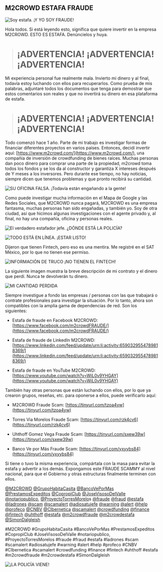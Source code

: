 
## M2CROWD ESTAFA FRAUDE



![Soy estafa. ¡Y YO SOY FRAUDE!](https://cdn-images-1.medium.com/max/2000/1*Z67reItMPJASygd6VxkaGg.png)

Hola todos. Si está leyendo esto, significa que quiere invertir en la empresa M2CROWD. ESTO ES ESTAFA. Denúncielos y huya.
> # ¡ADVERTENCIA! ¡ADVERTENCIA! ¡ADVERTENCIA!

Mi experiencia personal fue realmente mala. Invierto mi dinero y al final, todavía estoy luchando con ellos para recuperarlos. Como prueba de mis palabras, adjuntaré todos los documentos que tenga para demostrar que estos comentarios son reales y que no invertirá su dinero en esa plataforma de estafa.
> # ¡ADVERTENCIA! ¡ADVERTENCIA! ¡ADVERTENCIA!

Todo comenzó hace 1 año. Parte de mi trabajo es investigar formas de financiar diferentes proyectos en varios países. Entonces, decidí invertir aquí: [https://www.m2crowd.com/](https://www.m2crowd.com/), una compañía de inversión de crowdfunding de bienes raíces. Muchas personas dan poco dinero para comprar una parte de la propiedad, m2crowd toma todos los fondos y se los da al constructor y garantiza X intereses después de Y meses a los inversores. Pero durante ese tiempo, no hay noticias, siempre dicen que tenemos problemas y que pronto recibirá su cantidad.

![SU OFICINA FALSA. ¡Todavía están engañando a la gente!](https://cdn-images-1.medium.com/max/2000/1*jfCNtYgHl3hf5fkGOsIiGQ.png)

Como puede investigar mucha información en el Mapa de Google y las Redes Sociales, que M2CROWD nunca pagará, M2CROWD es una empresa fantasma, muchas personas han sido engañadas, y también yo. Soy de otra ciudad, así que hicimos algunas investigaciones con el agente privado y, al final, no hay una compañía, oficina y personas reales.

![El verdadero estafador jefe. ¿DÓNDE ESTÁ LA POLICÍA?](https://cdn-images-1.medium.com/max/2000/1*KEPL-ZSZ-JyWJp64b-GTjA.jpeg)

![TODO ESTÁ EN LÍNEA. ¡ESTAR LISTO!](https://cdn-images-1.medium.com/max/3362/1*DvnqQM6TK0Ik97dMfDBCiQ.png)

Dijeron que tienen Fintech, pero eso es una mentira. Me registré en el SAT México, por lo que no tienen ese permiso.

![INFORMACIÓN DE TRUCO ¡NO TIENEN EL FINTECH!](https://cdn-images-1.medium.com/max/2000/1*i9jxLR0J9N74KGD2uFmg6Q.png)

La siguiente imagen muestra la breve descripción de mi contrato y el dinero que perdí. Nunca te devolverán tu dinero.

![MI CANTIDAD PERDIDA](https://cdn-images-1.medium.com/max/2000/1*lJQbUx2w_LGxkVUr6sq7Gg.png)

Siempre investigue a fondo las empresas / personas con las que trabajará o contrate profesionales para investigar la situación. Por lo tanto, ahora son compatibles con la amplia gama de dependencias de red. Son los siguientes:

* Estafa de fraude en Facebook M2CROWD: [https://www.facebook.com/m2crowdFRAUDE/](https://www.facebook.com/m2crowdFRAUDE/)

* Estafa de fraude de LinkedIn M2CROWD: [https://www.linkedin.com/feed/update/urn:li:activity:6590329554789818369/](https://www.linkedin.com/feed/update/urn:li:activity:6590329554789818369/)

* Estafa de fraude en YouTube M2CROWD: [https://www.youtube.com/watch?v=WiL0v9YHGAY](https://www.youtube.com/watch?v=WiL0v9YHGAY)

También hay otras personas que están luchando con ellos, por lo que ya crearon grupos, reseñas, etc. para oponerse a ellos, puede verificarlo aquí:

* M2CROWD Fraude Scam: [https://tinyurl.com/tzoa4yw](https://tinyurl.com/tzoa4yw)

* Torres Via Morelos Fraude Scam: [https://tinyurl.com/rzk4cv6](https://tinyurl.com/rzk4cv6)

* Uhthoff Gomez Vega Fraude Scam: [https://tinyurl.com/sxew39w](https://tinyurl.com/sxew39w)

* Banco Ve por Más Fraude Scam: [https://tinyurl.com/yxyybs84](https://tinyurl.com/yxyybs84)

Si tiene o tuvo la misma experiencia, compártala con la masa para evitar la estafa y advertir a los demás. Expongamos este FRAUDE SCAMMY al nivel nacional, para que el Gobierno y otras estructuras finalmente terminen con ellos.

[@M2CROWD](http://twitter.com/M2CROWD) [@GrupoHabitaCasita](http://twitter.com/GrupoHabitaCasita) [@BancoVePorMas](http://twitter.com/BancoVePorMas) [@PrestamosExpeditos](http://twitter.com/PrestamosExpeditos) [@CopropiClub](http://twitter.com/CopropiClub) [@JoseVisosoDelValle](http://twitter.com/JoseVisosoDelValle) [@notariopublico](http://twitter.com/notariopublico), [@ProyectoTorresMorelo](http://twitter.com/ProyectoTorresMorelo)s [@fraude](http://twitter.com/fraude) [@fraud](http://twitter.com/fraud) [@estafa](http://twitter.com/estafa) [@ladrones](http://twitter.com/ladrones) [@scam](http://twitter.com/scam) [@scamalert](http://twitter.com/scamalert) [@adiosatujefe](http://twitter.com/adiosatujefe) [@warning](http://twitter.com/warning) [@alert](http://twitter.com/alert) [@help](http://twitter.com/help) [@profeco](http://twitter.com/profeco) [@CNBV](http://twitter.com/CNBV) [@CIbernetica](http://twitter.com/CIbernetica) [@scamalert](http://twitter.com/scamalert) [@crowdfunding](http://twitter.com/crowdfunding) [@finance](http://twitter.com/finance) [@fintech](http://twitter.com/fintech) [@uhthoff](http://twitter.com/uhthoff) [@estafa](http://twitter.com/estafa) [@m2crowdfraude](http://twitter.com/m2crowdfraude) [@m2crowdestafa](http://twitter.com/m2crowdestafa) [@SimonDalgleish](http://twitter.com/SimonDalgleish)

#M2CROWD #GrupoHabitaCasita #BancoVePorMas #PrestamosExpeditos #CopropiClub #JoseVisosoDelValle #notariopublico, #ProyectoTorresMorelos #fraude #fraud #estafa #ladrones #scam #scamalert #adiosatujefe #warning #alert #help #profeco #CNBV #CIbernetica #scamalert #crowdfunding #finance #fintech #uhthoff #estafa #m2crowdfraude #m2crowdestafa #SimonDalgleish

![¡LA POLICÍA VIENE!](https://cdn-images-1.medium.com/max/2000/1*IgvfpXqjAeIE1BYRyGs0aA.png)


